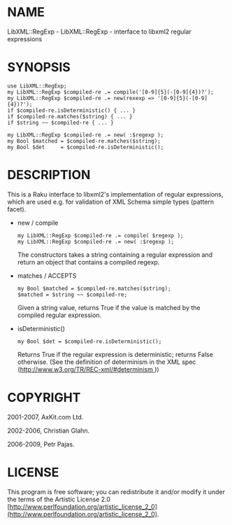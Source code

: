 NAME
====

LibXML::RegExp - LibXML::RegExp - interface to libxml2 regular expressions

SYNOPSIS
========

    use LibXML::RegExp;
    my LibXML::RegExp $compiled-re .= compile('[0-9]{5}(-[0-9]{4})?');
    my LibXML::RegExp $compiled-re .= new(rexexp => '[0-9]{5}(-[0-9]{4})?');
    if $compiled-re.isDeterministic() { ... }
    if $compiled-re.matches($string) { ... }
    if $string ~~ $compiled-re { ... }

    my LibXML::RegExp $compiled-re .= new( :$regexp );
    my Bool $matched = $compiled-re.matches($string);
    my Bool $det     = $compiled-re.isDeterministic();

DESCRIPTION
===========

This is a Raku interface to libxml2's implementation of regular expressions, which are used e.g. for validation of XML Schema simple types (pattern facet).

  * new / compile

        my LibXML::RegExp $compiled-re .= compile( $regexp );
        my LibXML::RegExp $compiled-re .= new( :$regexp );

    The constructors takes a string containing a regular expression and return an object that contains a compiled regexp.

  * matches / ACCEPTS

        my Bool $matched = $compiled-re.matches($string);
        $matched = $string ~~ $compiled-re;

    Given a string value, returns True if the value is matched by the compiled regular expression.

  * isDeterministic()

        my Bool $det = $compiled-re.isDeterministic();

    Returns True if the regular expression is deterministic; returns False otherwise. (See the definition of determinism in the XML spec ([http://www.w3.org/TR/REC-xml/#determinism ](http://www.w3.org/TR/REC-xml/#determinism )))

COPYRIGHT
=========

2001-2007, AxKit.com Ltd.

2002-2006, Christian Glahn.

2006-2009, Petr Pajas.

LICENSE
=======

This program is free software; you can redistribute it and/or modify it under the terms of the Artistic License 2.0 [http://www.perlfoundation.org/artistic_license_2_0](http://www.perlfoundation.org/artistic_license_2_0).

